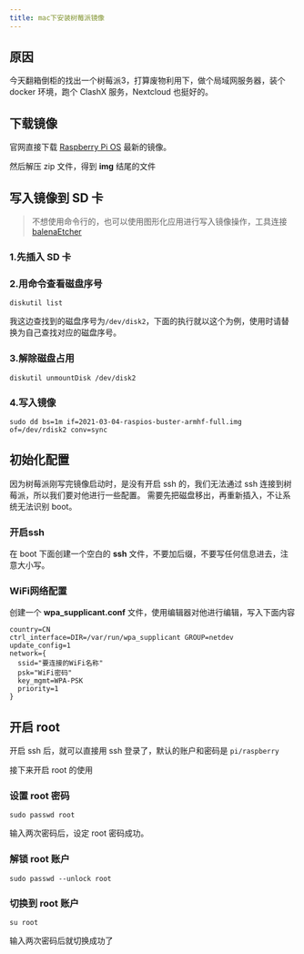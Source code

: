 ```yaml
---
title: mac下安装树莓派镜像
---
```

## 原因
今天翻箱倒柜的找出一个树莓派3，打算废物利用下，做个局域网服务器，装个 docker 环境，跑个 ClashX 服务，Nextcloud 也挺好的。
## 下载镜像

官网直接下载 [Raspberry Pi OS](https://www.raspberrypi.org/software/operating-systems/) 最新的镜像。

然后解压 zip 文件，得到 **img** 结尾的文件

## 写入镜像到 SD 卡
> 不想使用命令行的，也可以使用图形化应用进行写入镜像操作，工具连接[balenaEtcher](https://www.balena.io/etcher/)
### 1.先插入 SD 卡
### 2.用命令查看磁盘序号
```shell
diskutil list
```
我这边查找到的磁盘序号为`/dev/disk2`，下面的执行就以这个为例，使用时请替换为自己查找对应的磁盘序号。
### 3.解除磁盘占用
```shell
diskutil unmountDisk /dev/disk2
```
### 4.写入镜像
```shell
sudo dd bs=1m if=2021-03-04-raspios-buster-armhf-full.img of=/dev/rdisk2 conv=sync
```
## 初始化配置
因为树莓派刚写完镜像启动时，是没有开启 ssh 的，我们无法通过 ssh 连接到树莓派，所以我们要对他进行一些配置。
需要先把磁盘移出，再重新插入，不让系统无法识别 boot。

### 开启ssh
在 boot 下面创建一个空白的 **ssh** 文件，不要加后缀，不要写任何信息进去，注意大小写。
### WiFi网络配置
创建一个 **wpa_supplicant.conf** 文件，使用编辑器对他进行编辑，写入下面内容
```
country=CN
ctrl_interface=DIR=/var/run/wpa_supplicant GROUP=netdev
update_config=1
network={
  ssid="要连接的WiFi名称"
  psk="WiFi密码"
  key_mgmt=WPA-PSK
  priority=1
}
```
## 开启 root
开启 ssh 后，就可以直接用 ssh 登录了，默认的账户和密码是 `pi/raspberry`

接下来开启 root 的使用
### 设置 root 密码
```shell
sudo passwd root
```
输入两次密码后，设定 root 密码成功。
### 解锁 root 账户
```shell
sudo passwd --unlock root
```
### 切换到 root 账户
```shell
su root
```
输入两次密码后就切换成功了
